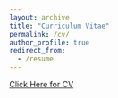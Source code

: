 ```yaml
---
layout: archive
title: "Curriculum Vitae"
permalink: /cv/
author_profile: true
redirect_from:
  - /resume
---
```


[Click Here for CV](https://vishweshjatala.github.io/files/Vishwesh_Jatala.pdf)
